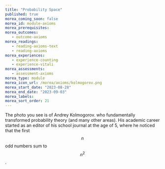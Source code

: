 ```yaml
---
title: "Probability Space"
published: true
morea_coming_soon: false
morea_id: module-axioms
morea_prerequisites:
morea_outcomes:
   - outcome-axioms
morea_readings:
   - reading-axioms-text
   - reading-axioms
morea_experiences:
   - experience-counting
   - experience-vitali
morea_assessments:
   - assessment-axioms
morea_type: module
morea_icon_url: /morea/axioms/kolmogorov.png
morea_start_date: "2023-08-28"
morea_end_date: "2023-09-03"
morea_labels:
morea_sort_order: 21
---
```


The photo you see is of Andrey Kolmogorov. who fundamentally
transformed probability theory (and many other areas). His academic
career started as an editor of his school journal at the age of
5, where he noticed that the first $$n$$ odd numbers sum to $$n^2$$.
